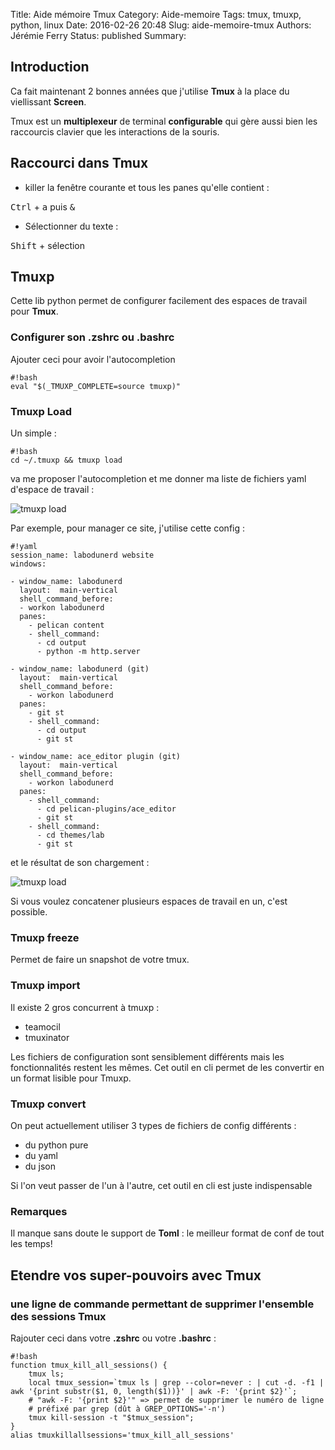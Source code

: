 Title: Aide mémoire Tmux
Category: Aide-memoire
Tags: tmux, tmuxp, python, linux
Date: 2016-02-26 20:48
Slug: aide-memoire-tmux
Authors: Jérémie Ferry
Status: published
Summary:

## Introduction

Ca fait maintenant 2 bonnes années que j'utilise **Tmux** à la place du viellissant **Screen**.

Tmux est un **multiplexeur** de terminal **configurable** qui gère aussi bien les raccourcis clavier que les interactions de la souris.

## Raccourci dans Tmux

- killer la fenêtre courante et tous les panes qu'elle contient :

<kbd>Ctrl</kbd> + <kbd>a</kbd> puis <kbd>&</kbd>

- Sélectionner du texte :

<kbd>Shift</kbd> + sélection

## Tmuxp

Cette lib python permet de configurer facilement des espaces de travail pour **Tmux**.

### Configurer son .zshrc ou .bashrc

Ajouter ceci pour avoir l'autocompletion

    #!bash
    eval "$(_TMUXP_COMPLETE=source tmuxp)"

### Tmuxp Load
Un simple :

    #!bash
    cd ~/.tmuxp && tmuxp load

va me proposer l'autocompletion et me donner ma liste de fichiers yaml d'espace de travail :

![tmuxp load](static/images/tmuxp_load_labodunerd.png)

Par exemple, pour manager ce site, j'utilise cette config :

    #!yaml
    session_name: labodunerd website
    windows:
    
    - window_name: labodunerd
      layout:  main-vertical
      shell_command_before:
      - workon labodunerd
      panes:
        - pelican content
        - shell_command:
          - cd output
          - python -m http.server
    
    - window_name: labodunerd (git)
      layout:  main-vertical
      shell_command_before:
        - workon labodunerd
      panes:
        - git st
        - shell_command:
          - cd output
          - git st
    
    - window_name: ace_editor plugin (git)
      layout:  main-vertical
      shell_command_before:
        - workon labodunerd
      panes:
        - shell_command:
          - cd pelican-plugins/ace_editor
          - git st
        - shell_command:
          - cd themes/lab
          - git st


et le résultat de son chargement :

![tmuxp load](static/images/tmuxp_labodunerd.png)

Si vous voulez concatener plusieurs espaces de travail en un, c'est possible.

### Tmuxp freeze

Permet de faire un snapshot de votre tmux.

### Tmuxp import

Il existe 2 gros concurrent à tmuxp : 

- teamocil
- tmuxinator

Les fichiers de configuration sont sensiblement différents mais les fonctionnalités restent les mêmes.
Cet outil en cli permet de les convertir en un format lisible pour Tmuxp.

### Tmuxp convert

On peut actuellement utiliser 3 types de fichiers de config différents :

- du python pure
- du yaml
- du json

Si l'on veut passer de l'un à l'autre, cet outil en cli est juste indispensable

### Remarques

Il manque sans doute le support de **Toml** : le meilleur format de conf de tout les temps!

## Etendre vos super-pouvoirs avec Tmux

### une ligne de commande permettant de supprimer l'ensemble des sessions Tmux

Rajouter ceci dans votre **.zshrc** ou votre **.bashrc** :

    #!bash
    function tmux_kill_all_sessions() {
        tmux ls;
        local tmux_session=`tmux ls | grep --color=never : | cut -d. -f1 | awk '{print substr($1, 0, length($1))}' | awk -F: '{print $2}'`;
        # "awk -F: '{print $2}'" => permet de supprimer le numéro de ligne
        # préfixé par grep (dût à GREP_OPTIONS='-n')
        tmux kill-session -t "$tmux_session";
    }
    alias tmuxkillallsessions='tmux_kill_all_sessions'
